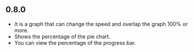 ## 0.8.0

* It is a graph that can change the speed and overlap the graph 100% or more.
* Shows the percentage of the pie chart.
* You can view the percentage of the progress bar.
